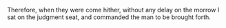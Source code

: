 Therefore, when they were come hither, without any delay on the morrow I sat on the judgment seat, and commanded the man to be brought forth.
